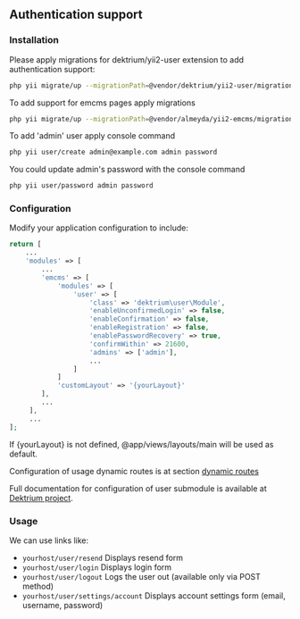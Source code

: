 ## Authentication support

### Installation

Please apply migrations for dektrium/yii2-user extension to add authentication support:
                           
```bash
php yii migrate/up --migrationPath=@vendor/dektrium/yii2-user/migrations
```

To add support for emcms pages apply migrations 

```bash
php yii migrate/up --migrationPath=@vendor/almeyda/yii2-emcms/migrations
```

To add 'admin' user apply console command

```bash
php yii user/create admin@example.com admin password
```

You could update admin's password with the console command

```bash
php yii user/password admin password
```

### Configuration

Modify your application configuration to include:
```php
return [
    ...
    'modules' => [
        ...
        'emcms' => [
            'modules' => [
                'user' => [
                    'class' => 'dektrium\user\Module',
                    'enableUnconfirmedLogin' => false,
                    'enableConfirmation' => false,
                    'enableRegistration' => false,
                    'enablePasswordRecovery' => true,
                    'confirmWithin' => 21600,
                    'admins' => ['admin'],
                    ...
                ]
            ]
            'customLayout' => '{yourLayout}'
        ],
        ...
     ],	        
     ...
];
```
If {yourLayout} is not defined, @app/views/layouts/main will be used as default. 

Configuration of usage dynamic routes is at section [dynamic routes](dynamic-routes.md) 

Full documentation for configuration of user submodule is available at [Dektrium project](https://github.com/dektrium/yii2-user/blob/master/docs/configuration.md).
  
### Usage
We can use links like:

* `yourhost/user/resend` Displays resend form
* `yourhost/user/login` Displays login form
* `yourhost/user/logout` Logs the user out (available only via POST method)
* `yourhost/user/settings/account` Displays account settings form (email, username, password)




